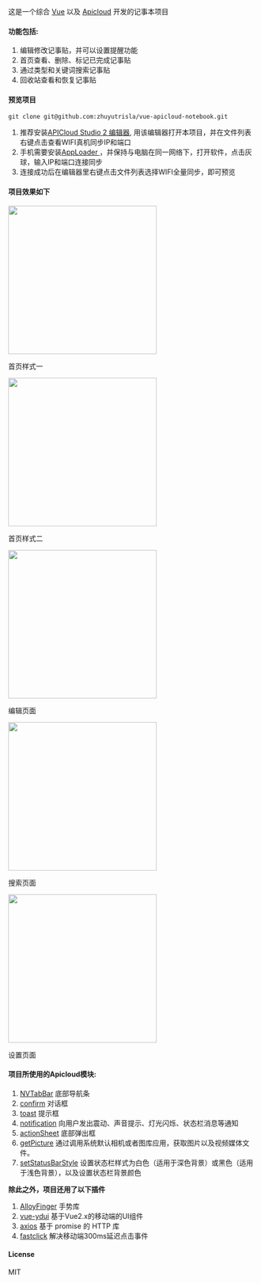 这是一个综合 [Vue](https://cn.vuejs.org/index.html) 以及  [Apicloud](https://docs.apicloud.com/APICloud/junior-develop-guide) 开发的记事本项目

#### 功能包括:
1. 编辑修改记事贴，并可以设置提醒功能 
2. 首页查看、删除、标记已完成记事贴
3. 通过类型和关键词搜索记事贴
4. 回收站查看和恢复记事贴


#### 预览项目
```
git clone git@github.com:zhuyutrisla/vue-apicloud-notebook.git
```
1. 推荐安装[APICloud Studio 2 编辑器](https://docs.apicloud.com/Dev-Tools/studio-dev-guide#download),
用该编辑器打开本项目，并在文件列表右键点击查看WIFI真机同步IP和端口
2. 手机需要安装[AppLoader ](https://docs.apicloud.com/Download/download)，并保持与电脑在同一网络下，打开软件，点击灰球，输入IP和端口连接同步
3. 连接成功后在编辑器里右键点击文件列表选择WIFI全量同步，即可预览



#### 项目效果如下
<image src='./pubilc/home.png' width = "300"></image>
<p>首页样式一</p>
<image src='./pubilc/home2.png' width = "300"></image>
<p>首页样式二</p>
<image src='./pubilc/edit.png' width = "300"></image>
<p>编辑页面</p>
<image src='./pubilc/search.png' width = "300"></image>
<p>搜索页面</p>
<image src='./pubilc/config.png' width = "300"></image>
<p>设置页面</p>

#### 项目所使用的Apicloud模块:
1. [NVTabBar](https://docs.apicloud.com/Client-API/Nav-Menu/NVTabBar)   底部导航条
2. [confirm](https://docs.apicloud.com/Client-API/api#16)               对话框
3. [toast](https://docs.apicloud.com/Client-API/api#60)                 提示框
4. [notification](https://docs.apicloud.com/Client-API/api#65)          向用户发出震动、声音提示、灯光闪烁、状态栏消息等通知
5. [actionSheet](https://docs.apicloud.com/Client-API/api#1)            底部弹出框
6. [getPicture](https://docs.apicloud.com/Client-API/api#20)            通过调用系统默认相机或者图库应用，获取图片以及视频媒体文件。
7. [setStatusBarStyle](https://docs.apicloud.com/Client-API/api#47) 设置状态栏样式为白色（适用于深色背景）或黑色（适用于浅色背景），以及设置状态栏背景颜色


**除此之外，项目还用了以下插件**
1. [AlloyFinger](https://github.com/AlloyTeam/AlloyFinger) 手势库
2. [vue-ydui](http://vue.ydui.org/) 基于Vue2.x的移动端的UI组件
3. [axios](https://github.com/axios/axios) 基于 promise 的 HTTP 库
4. [fastclick](https://github.com/ftlabs/fastclick) 解决移动端300ms延迟点击事件



#### License
MIT
